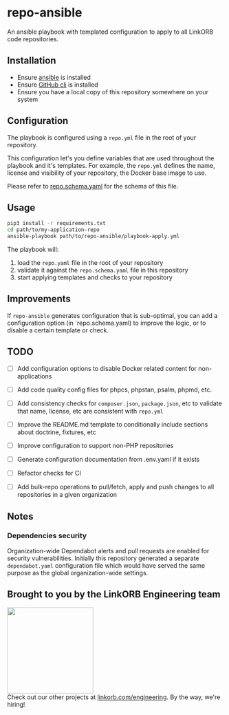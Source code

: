 repo-ansible
============

An ansible playbook with templated configuration to apply to all LinkORB code repositories.

## Installation

* Ensure [ansible](https://www.ansible.com/) is installed
* Ensure [GitHub cli](https://cli.github.com/) is installed
* Ensure you have a local copy of this repository somewhere on your system

## Configuration

The playbook is configured using a `repo.yml` file in the root of your repository.

This configuration let's you define variables that are used throughout the playbook and it's templates. For example, the `repo.yml` defines the name, license and visibility of your repository, the Docker base image to use.

Please refer to [repo.schema.yaml](repo.schema.yaml) for the schema of this file.

## Usage

```sh
pip3 install -r requirements.txt
cd path/to/my-application-repo
ansible-playbook path/to/repo-ansible/playbook-apply.yml
```

The playbook will:

1. load the `repo.yaml` file in the root of your repository
2. validate it against the `repo.schema.yaml` file in this repository
3. start applying templates and checks to your repository

## Improvements

If `repo-ansible` generates configuration that is sub-optimal, you can add a configuration option (in `repo.schema.yaml) to improve the logic, or to disable a certain template or check.

## TODO

- [ ] Add configuration options to disable Docker related content for non-applications
- [ ] Add code quality config files for phpcs, phpstan, psalm, phpmd, etc.
- [ ] Add consistency checks for `composer.json`, `package.json`, etc to validate that name, license, etc are consistent with `repo.yml`
- [ ] Improve the README.md template to conditionally include sections about doctrine, fixtures, etc
- [ ] Improve configuration to support non-PHP repositories
- [ ] Generate configuration documentation from .env.yaml if it exists
- [ ] Refactor checks for CI
- [ ] Add bulk-repo operations to pull/fetch, apply and push changes to all repositories in a given organization


## Notes

### Dependencies security

Organization-wide Dependabot alerts and pull requests are enabled for security vulnerabilities. Initially this
repository generated a separate `dependabot.yaml` configuration file which would have served the same purpose as the
global organization-wide settings.

## Brought to you by the LinkORB Engineering team

<img src="http://www.linkorb.com/d/meta/tier1/images/linkorbengineering-logo.png" width="200px" /><br />
Check out our other projects at [linkorb.com/engineering](http://www.linkorb.com/engineering).
By the way, we're hiring!
